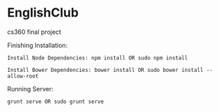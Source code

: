 # EnglishClub
cs360 final project 

Finishing Installation: 

    Install Node Dependencies: npm install OR sudo npm install

    Install Bower Dependencies: bower install OR sudo bower install --allow-root
  
  
  
Running Server: 

    grunt serve OR sudo grunt serve
